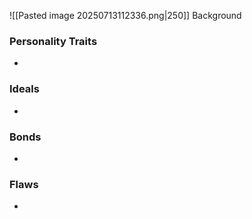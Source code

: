 ![[Pasted image 20250713112336.png|250]]
Background
### Personality Traits
- 
### Ideals
- 
### Bonds
- 
### Flaws
- 